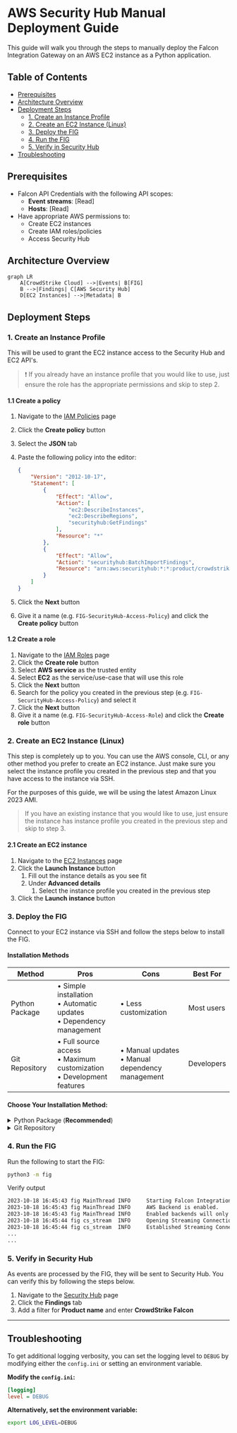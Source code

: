 # AWS Security Hub Manual Deployment Guide

This guide will walk you through the steps to manually deploy the Falcon Integration Gateway on
an AWS EC2 instance as a Python application.

## Table of Contents

- [Prerequisites](#prerequisites)
- [Architecture Overview](#architecture-overview)
- [Deployment Steps](#deployment-steps)
  - [1. Create an Instance Profile](#1-create-an-instance-profile)
  - [2. Create an EC2 Instance (Linux)](#2-create-an-ec2-instance-linux)
  - [3. Deploy the FIG](#3-deploy-the-fig)
  - [4. Run the FIG](#4-run-the-fig)
  - [5. Verify in Security Hub](#5-verify-in-security-hub)
- [Troubleshooting](#troubleshooting)

## Prerequisites

- Falcon API Credentials with the following API scopes:
  - **Event streams**: [Read]
  - **Hosts**: [Read]
- Have appropriate AWS permissions to:
  - Create EC2 instances
  - Create IAM roles/policies
  - Access Security Hub

## Architecture Overview

```mermaid
graph LR
    A[CrowdStrike Cloud] -->|Events| B[FIG]
    B -->|Findings| C[AWS Security Hub]
    D[EC2 Instances] -->|Metadata| B
```

## Deployment Steps

### 1. Create an Instance Profile

This will be used to grant the EC2 instance access to the Security Hub and EC2 API's.

> :exclamation: If you already have an instance profile that you would like to use, just ensure the role has the appropriate permissions and skip to step 2.

#### 1.1 Create a policy

1. Navigate to the [IAM Policies](https://console.aws.amazon.com/iam/home#/policies) page
1. Click the **Create policy** button
1. Select the **JSON** tab
1. Paste the following policy into the editor:

    ```json
    {
        "Version": "2012-10-17",
        "Statement": [
            {
                "Effect": "Allow",
                "Action": [
                    "ec2:DescribeInstances",
                    "ec2:DescribeRegions",
                    "securityhub:GetFindings"
                ],
                "Resource": "*"
            },
            {
                "Effect": "Allow",
                "Action": "securityhub:BatchImportFindings",
                "Resource": "arn:aws:securityhub:*:*:product/crowdstrike/crowdstrike-falcon"
            }
        ]
    }
    ```

1. Click the **Next** button
1. Give it a name (e.g. `FIG-SecurityHub-Access-Policy`) and click the **Create policy** button

#### 1.2 Create a role

1. Navigate to the [IAM Roles](https://console.aws.amazon.com/iam/home#/roles) page
1. Click the **Create role** button
1. Select **AWS service** as the trusted entity
1. Select **EC2** as the service/use-case that will use this role
1. Click the **Next** button
1. Search for the policy you created in the previous step (e.g. `FIG-SecurityHub-Access-Policy`) and select it
1. Click the **Next** button
1. Give it a name (e.g. `FIG-SecurityHub-Access-Role`) and click the **Create role** button

### 2. Create an EC2 Instance (Linux)

This step is completely up to you. You can use the AWS console, CLI, or any other method you prefer to create an EC2 instance. Just make sure you select the instance profile you created in the previous step
and that you have access to the instance via SSH.

For the purposes of this guide, we will be using the latest Amazon Linux 2023 AMI.

> If you have an existing instance that you would like to use, just ensure the instance has instance profile you created in the previous step and skip to step 3.

#### 2.1 Create an EC2 instance

1. Navigate to the [EC2 Instances](https://console.aws.amazon.com/ec2/v2/home#Instances) page
1. Click the **Launch Instance** button
   1. Fill out the instance details as you see fit
   1. Under **Advanced details**
      1. Select the instance profile you created in the previous step
1. Click the **Launch instance** button

### 3. Deploy the FIG

Connect to your EC2 instance via SSH and follow the steps below to install the FIG.

#### Installation Methods

| Method | Pros | Cons | Best For |
|--------|------|------|----------|
| Python Package | • Simple installation<br>• Automatic updates<br>• Dependency management | • Less customization | Most users |
| Git Repository | • Full source access<br>• Maximum customization<br>• Development features | • Manual updates<br>• Manual dependency management | Developers |

#### Choose Your Installation Method:

<details><summary>Python Package (<strong>Recommended</strong>)</summary>

#### 3.1 Ensure the following packages are installed

- Python 3.6 <= 3.11
- pip

```bash
sudo dnf install python3 python3-pip python3-devel
```

> Use the package manager for your distro to ensure these packages are installed.

#### 3.2 Install the FIG

Install the package:

```bash
python3 -m pip install 'falcon-integration-gateway>3.2.5'
```

#### 3.3 Configure the FIG

There are two different ways that you can configure the FIG to use the AWS backend.
You can either use the `config.ini` file or you can use environment variables.

> Refer to the [configuration options](../../../config/config.ini) available to the application
> and backend.

##### 3.3.1 Configure the FIG using the `config.ini` file

> [!NOTE]
> Instance existence confirmation can be disabled using the `confirm_instance` config.ini in
> the `[aws]` section or by setting the `AWS_CONFIRM_INSTANCE` environment variable. This option is
> available for scenarios where the account that is running the service application does not have
> access to the AWS account where the instance with the detection resides.

Create the `config.ini` file and set the following minimum values:

```ini
[main]
backends = AWS

[events]
severity_threshold = 3

[falcon]
cloud_region = <Falcon Cloud Region>
client_id = <Falcon Client ID>
client_secret = <Falcon Client Secret>
application_id = <EXAMPLE-SECHUB-APPID>

[aws]
region = <AWS Region>
```

##### 3.2.2 Configure the FIG using environment variables

Alternatively, if you would like to use environment variables, set the following minimum environment variables:

```bash
export FIG_BACKENDS=AWS
export EVENTS_SEVERITY_THRESHOLD=3
export FALCON_CLOUD_REGION=<Falcon Cloud Region>
export FALCON_CLIENT_ID=<Falcon Client ID>
export FALCON_CLIENT_SECRET=<Falcon Client Secret>
export FALCON_APPLICATION_ID=<EXAMPLE-SECHUB-APPID>
export AWS_REGION=<AWS Region>
```

</details>

<details><summary>Git Repository</summary>

#### 3.1 Ensure the following packages are installed

- Python 3.6+
- pip
- git

```bash
sudo dnf install python3 python3-pip python3-devel git
```

> Use the package manager for your distro to ensure these packages are installed.

#### 3.2 Install the FIG

1. Clone the repository

    ```bash
    git clone https://github.com/CrowdStrike/falcon-integration-gateway.git
    ```

1. Change to the FIG directory

    ```bash
    cd falcon-integration-gateway
    ```

1. Install the python dependencies.

    ```bash
    pip install -r requirements.txt
    ```

#### 3.3 Configure the FIG

There are two different ways that you can configure the FIG to use the AWS backend.
You can either use the `config/config.ini` file or you can use environment variables.

> Refer to the [configuration options](../../../config/config.ini) available to the application
> and backend.

##### 3.3.1 Configure the FIG using the `config/config.ini` file

> [!NOTE]
> Instance existence confirmation can be disabled using the `confirm_instance` config.ini in
> the `[aws]` section or by setting the `AWS_CONFIRM_INSTANCE` environment variable. This option is
> available for scenarios where the account that is running the service application does not have
> access to the AWS account where the instance with the detection resides.

1. Modify the `config/config.ini` file and set the following minimum values:

    ```ini
    [main]
    backends = AWS

    [events]
    severity_threshold = 3

    [falcon]
    cloud_region = <Falcon Cloud Region>
    client_id = <Falcon Client ID>
    client_secret = <Falcon Client Secret>
    application_id = <EXAMPLE-SECHUB-APPID>

    [aws]
    region = <AWS Region>
    ```

##### 3.3.2 Configure the FIG using environment variables

1. Set the following minimum environment variables:

    ```bash
    export FIG_BACKENDS=AWS
    export EVENTS_SEVERITY_THRESHOLD=3
    export FALCON_CLOUD_REGION=<Falcon Cloud Region>
    export FALCON_CLIENT_ID=<Falcon Client ID>
    export FALCON_CLIENT_SECRET=<Falcon Client Secret>
    export FALCON_APPLICATION_ID=<EXAMPLE-SECHUB-APPID>
    export AWS_REGION=<AWS Region>
    ```

</details>

### 4. Run the FIG

Run the following to start the FIG:

```bash
python3 -m fig
```

Verify output

```bash
2023-10-18 16:45:43 fig MainThread INFO     Starting Falcon Integration Gateway 3.2.1
2023-10-18 16:45:43 fig MainThread INFO     AWS Backend is enabled.
2023-10-18 16:45:43 fig MainThread INFO     Enabled backends will only process events with types: {'DetectionSummaryEvent'}
2023-10-18 16:45:44 fig cs_stream  INFO     Opening Streaming Connection
2023-10-18 16:45:44 fig cs_stream  INFO     Established Streaming Connection: 200 OK
...
...
```

### 5. Verify in Security Hub

As events are processed by the FIG, they will be sent to Security Hub. You can verify this by following the steps below.

1. Navigate to the [Security Hub](https://console.aws.amazon.com/securityhub/home) page
1. Click the **Findings** tab
1. Add a filter for **Product name** and enter **CrowdStrike Falcon**

---

## Troubleshooting

To get additional logging verbosity, you can set the logging level to `DEBUG` by modifying either the `config.ini` or setting an environment variable.

**Modify the `config.ini`:**

```ini
[logging]
level = DEBUG
```

**Alternatively, set the environment variable:**

```bash
export LOG_LEVEL=DEBUG
```
